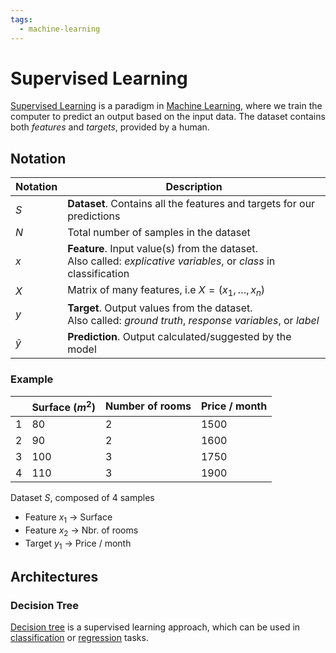 ```yaml
---
tags:
  - machine-learning
---
```


# Supervised Learning

[Supervised Learning](https://wikipedia.org/wiki/supervised_learning) is a paradigm in [Machine Learning](../machine-learning.md), where we train the computer to predict an output based on the input data. The dataset contains both *features* and *targets*, provided by a human.

## Notation

| Notation | Description |
| ---- | ---- |
| $S$ | **Dataset**. Contains all the features and targets for our predictions |
| $N$ | Total number of samples in the dataset |
| $x$ | **Feature**. Input value(s) from the dataset.<br/>Also called: *explicative variables*, or *class* in classification |
| $X$ | Matrix of many features, i.e $X = (x_1, …, x_n)$ |
| $y$ | **Target**. Output values from the dataset.<br/> Also called: *ground truth*, *response variables*, or *label* |
| $\hat y$ | **Prediction**. Output calculated/suggested by the model |

### Example

| |Surface ($m^2$)|Number of rooms|Price / month|
|---|---|---|---|
|1|80|2|1500|
|2|90|2|1600|
|3|100|3|1750|
|4|110|3|1900|

Dataset $S$, composed of 4 samples

- Feature $x_1$ → Surface
- Feature $x_2$ → Nbr. of rooms
- Target $y_1$ → Price / month

## Architectures

### Decision Tree

[Decision tree](https://wikipedia.org/wiki/decision_tree_learning) is a supervised learning approach, which can be used in [classification](../tasks/classification.md) or [regression](../tasks/regression.md) tasks.